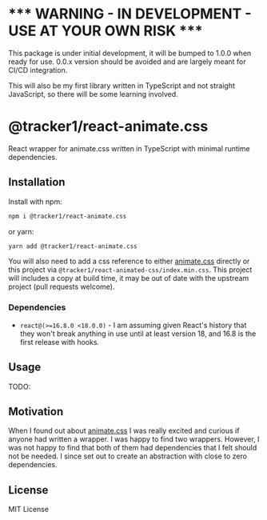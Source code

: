# *** WARNING - IN DEVELOPMENT - USE AT YOUR OWN RISK ***

This package is under initial development, it will be bumped to 1.0.0 when ready for use. 0.0.x version should be avoided and are largely meant for CI/CD integration.

This will also be my first library written in TypeScript and not straight JavaScript, so there will be some learning involved.

# @tracker1/react-animate.css

React wrapper for animate.css written in TypeScript with minimal runtime dependencies.

## Installation

Install with npm:
```bash
npm i @tracker1/react-animate.css
```

or yarn:
```bash
yarn add @tracker1/react-animate.css
```

You will also need to add a css reference to either [animate.css](https://www.npmjs.com/package/animate.css) directly or this project via `@tracker1/react-animated-css/index.min.css`.  This project will includes a copy at build time, it may be out of date with the upstream project (pull requests welcome).

### Dependencies

* `react@(>=16.8.0 <18.0.0)` - I am assuming given React's history that they won't break anything in use until at least version 18, and 16.8 is the first release with hooks.

## Usage

TODO:

## Motivation

When I found out about [animate.css](https://www.npmjs.com/package/animate.css) I was really excited and curious if anyone had written a wrapper.  I was happy to find two wrappers.  However, I was not happy to find that both of them had dependencies that I felt should not be needed.  I since set out to create an abstraction with close to zero dependencies.

## License

MIT License
